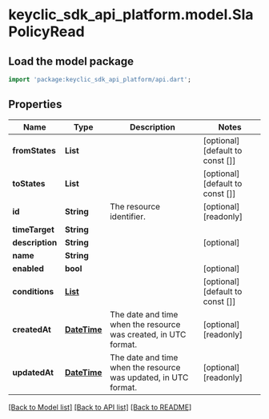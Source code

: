 # keyclic_sdk_api_platform.model.SlaPolicyRead

## Load the model package
```dart
import 'package:keyclic_sdk_api_platform/api.dart';
```

## Properties
Name | Type | Description | Notes
------------ | ------------- | ------------- | -------------
**fromStates** | **List<String>** |  | [optional] [default to const []]
**toStates** | **List<String>** |  | [optional] [default to const []]
**id** | **String** | The resource identifier. | [optional] [readonly] 
**timeTarget** | **String** |  | 
**description** | **String** |  | [optional] 
**name** | **String** |  | 
**enabled** | **bool** |  | [optional] 
**conditions** | [**List<ConditionRead>**](ConditionRead.md) |  | [optional] [default to const []]
**createdAt** | [**DateTime**](DateTime.md) | The date and time when the resource was created, in UTC format. | [optional] [readonly] 
**updatedAt** | [**DateTime**](DateTime.md) | The date and time when the resource was updated, in UTC format. | [optional] [readonly] 

[[Back to Model list]](../README.md#documentation-for-models) [[Back to API list]](../README.md#documentation-for-api-endpoints) [[Back to README]](../README.md)


